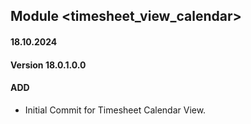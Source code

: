 ## Module <timesheet_view_calendar>

#### 18.10.2024
#### Version 18.0.1.0.0
#### ADD
- Initial Commit for Timesheet Calendar View.
